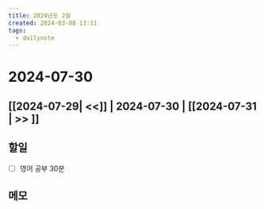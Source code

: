 ```yaml
---
title: 2024년도 2월
created: 2024-03-08 13:11
tags:
  - dailynote
---
```

# 2024-07-30
## [[2024-07-29| <<]] | 2024-07-30 | [[2024-07-31 | >> ]]

## 할일
- [ ] 영어 공부 30분


## 메모

